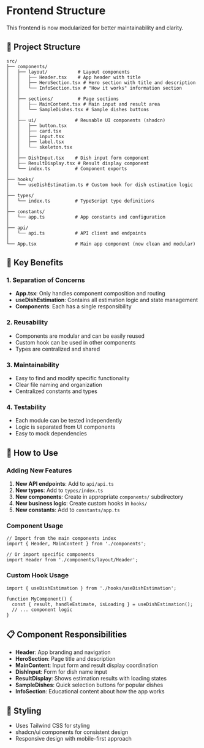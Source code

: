 # Frontend Structure

This frontend is now modularized for better maintainability and clarity.

## 📁 Project Structure

```
src/
├── components/
│   ├── layout/           # Layout components
│   │   ├── Header.tsx    # App header with title
│   │   ├── HeroSection.tsx # Hero section with title and description
│   │   └── InfoSection.tsx # "How it works" information section
│   │
│   ├── sections/         # Page sections
│   │   ├── MainContent.tsx # Main input and result area
│   │   └── SampleDishes.tsx # Sample dishes buttons
│   │
│   ├── ui/              # Reusable UI components (shadcn)
│   │   ├── button.tsx
│   │   ├── card.tsx
│   │   ├── input.tsx
│   │   ├── label.tsx
│   │   └── skeleton.tsx
│   │
│   ├── DishInput.tsx    # Dish input form component
│   ├── ResultDisplay.tsx # Result display component
│   └── index.ts         # Component exports
│
├── hooks/
│   └── useDishEstimation.ts # Custom hook for dish estimation logic
│
├── types/
│   └── index.ts         # TypeScript type definitions
│
├── constants/
│   └── app.ts           # App constants and configuration
│
├── api/
│   └── api.ts           # API client and endpoints
│
└── App.tsx              # Main app component (now clean and modular)
```

## 🎯 Key Benefits

### 1. **Separation of Concerns**
- **App.tsx**: Only handles component composition and routing
- **useDishEstimation**: Contains all estimation logic and state management
- **Components**: Each has a single responsibility

### 2. **Reusability**
- Components are modular and can be easily reused
- Custom hook can be used in other components
- Types are centralized and shared

### 3. **Maintainability**
- Easy to find and modify specific functionality
- Clear file naming and organization
- Centralized constants and types

### 4. **Testability**
- Each module can be tested independently
- Logic is separated from UI components
- Easy to mock dependencies

## 🔧 How to Use

### Adding New Features
1. **New API endpoints**: Add to `api/api.ts`
2. **New types**: Add to `types/index.ts`
3. **New components**: Create in appropriate `components/` subdirectory
4. **New business logic**: Create custom hooks in `hooks/`
5. **New constants**: Add to `constants/app.ts`

### Component Usage
```tsx
// Import from the main components index
import { Header, MainContent } from './components';

// Or import specific components
import Header from './components/layout/Header';
```

### Custom Hook Usage
```tsx
import { useDishEstimation } from './hooks/useDishEstimation';

function MyComponent() {
  const { result, handleEstimate, isLoading } = useDishEstimation();
  // ... component logic
}
```

## 📋 Component Responsibilities

- **Header**: App branding and navigation
- **HeroSection**: Page title and description
- **MainContent**: Input form and result display coordination
- **DishInput**: Form for dish name input
- **ResultDisplay**: Shows estimation results with loading states
- **SampleDishes**: Quick selection buttons for popular dishes
- **InfoSection**: Educational content about how the app works

## 🎨 Styling
- Uses Tailwind CSS for styling
- shadcn/ui components for consistent design
- Responsive design with mobile-first approach
